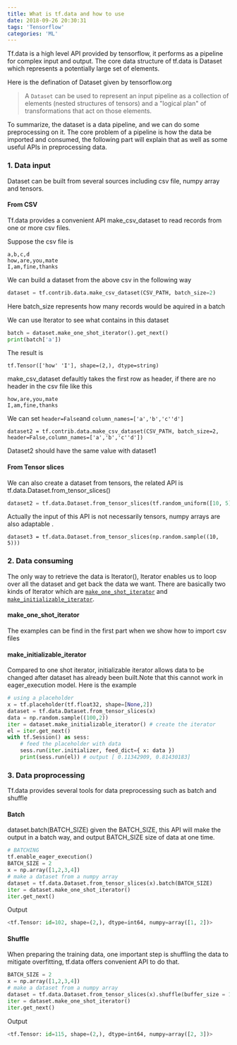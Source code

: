 ```yaml
---
title: What is tf.data and how to use
date: 2018-09-26 20:30:31
tags: 'Tensorflow'
categories: 'ML'
---
```


Tf.data is a high level API provided by tensorflow, it performs as a pipeline for complex input and output. The core data structure of tf.data is Dataset which represents a potentially large set of elements. 

<!--more-->

Here is the defination of Dataset given by tensorflow.org

> A `Dataset` can be used to represent an input pipeline as a collection of elements (nested structures of tensors) and a "logical plan" of transformations that act on those elements.

To summarize, the dataset is a data pipeline, and we can do some preprocessing on it. The core problem of a pipeline is how the data be imported and consumed,  the following part will explain that as well as some useful APIs in preprocessing data.

### 1. Data input

Dataset can be built from several sources including csv file, numpy array and tensors.

#### From CSV

Tf.data provides a convenient API  make_csv_dataset to read records from one or more csv files.

Suppose the csv file is 

```csv
a,b,c,d
how,are,you,mate
I,am,fine,thanks
```

We can build a dataset from the above csv in the following way

```python
dataset = tf.contrib.data.make_csv_dataset(CSV_PATH, batch_size=2)
```

Here batch_size represents how many records would be aquired in a batch

We can use Iterator to see what contains in this dataset

```python
batch = dataset.make_one_shot_iterator().get_next()
print(batch['a'])
```

The result is 

```
tf.Tensor(['how' 'I'], shape=(2,), dtype=string)
```

make_csv_dataset defaultly takes the first row as header, if there are no header in the csv file like this

```csv
how,are,you,mate
I,am,fine,thanks
```

We can set `header=False`and `column_names=['a','b','c''d']`

```
dataset2 = tf.contrib.data.make_csv_dataset(CSV_PATH, batch_size=2, header=False,column_names=['a','b','c''d'])
```

Dataset2 should have the same value with dataset1

####  From Tensor slices

We can also create a dataset from tensors, the related API is  tf.data.Dataset.from_tensor_slices()

```python
dataset2 = tf.data.Dataset.from_tensor_slices(tf.random_uniform([10, 5]))
```

Actually the input of this API is not necessarily tensors,  numpy arrays are also adaptable .

```
dataset3 = tf.data.Dataset.from_tensor_slices(np.random.sample((10, 5)))
```

### 2. Data consuming

The only way to retrieve the data is Iterator(),  Iterator enables us to loop over all the dataset and get back the data we want. There are basically two kinds of Iterator which are [`make_one_shot_iterator`](https://www.tensorflow.org/api_docs/python/tf/data/Dataset#make_one_shot_iterator) and [`make_initializable_iterator`](https://www.tensorflow.org/api_docs/python/tf/data/Dataset#make_initializable_iterator).

#### make_one_shot_iterator

The examples can be find in the first part when we show how to import csv files

#### make_initializable_iterator

Compared to one shot iterator, initializable iterator allows data to be changed after dataset has already been built.Note that this cannot work in eager_execution model. Here is the example

```python
# using a placeholder
x = tf.placeholder(tf.float32, shape=[None,2])
dataset = tf.data.Dataset.from_tensor_slices(x)
data = np.random.sample((100,2))
iter = dataset.make_initializable_iterator() # create the iterator
el = iter.get_next()
with tf.Session() as sess:
    # feed the placeholder with data
    sess.run(iter.initializer, feed_dict={ x: data }) 
    print(sess.run(el)) # output [ 0.11342909, 0.81430183]
```



### 3. Data proprocessing

Tf.data provides several tools for data preprocessing such as batch and shuffle

#### Batch

dataset.batch(BATCH_SIZE)  given the BATCH_SIZE, this API will make the output in a batch way, and output BATCH_SIZE size of data at one time.

```python
# BATCHING
tf.enable_eager_execution()
BATCH_SIZE = 2
x = np.array([1,2,3,4])
# make a dataset from a numpy array
dataset = tf.data.Dataset.from_tensor_slices(x).batch(BATCH_SIZE)
iter = dataset.make_one_shot_iterator()
iter.get_next()
```

Output

```python
<tf.Tensor: id=102, shape=(2,), dtype=int64, numpy=array([1, 2])>
```



 #### Shuffle

When preparing the training data, one important step is shuffling the data to mitigate overfitting, tf.data offers convenient API to do that.

```python
BATCH_SIZE = 2
x = np.array([1,2,3,4])
# make a dataset from a numpy array
dataset = tf.data.Dataset.from_tensor_slices(x).shuffle(buffer_size = 10).batch(BATCH_SIZE)
iter = dataset.make_one_shot_iterator()
iter.get_next()
```

Output

```python
<tf.Tensor: id=115, shape=(2,), dtype=int64, numpy=array([2, 3])>
```



